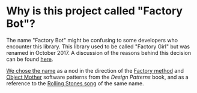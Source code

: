 # Why is this project called "Factory Bot"?

The name "Factory Bot" might be confusing to some developers who encounter this
library. This library used to be called "Factory Girl" but was renamed in October 2017. 
A discussion of the reasons behind this decision can be found 
[here](https://github.com/thoughtbot/factory_bot/issues/921).

[We chose the name](https://robots.thoughtbot.com/waiting-for-a-factory-girl) as
a nod in the direction of the [Factory method](https://en.wikipedia.org/wiki/Factory_method_pattern)
and [Object Mother](http://martinfowler.com/bliki/ObjectMother.html) software
patterns from the _Design Patterns_ book, and as a reference to the
[Rolling Stones song](https://www.youtube.com/watch?v=4jKix2DFlnA) of the same
name.
